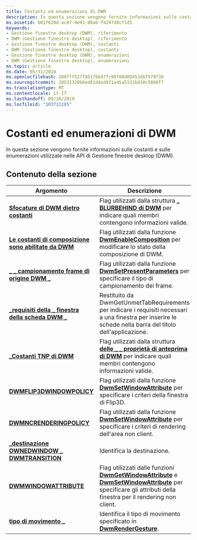 ```yaml
---
title: Costanti ed enumerazioni di DWM
description: In questa sezione vengono fornite informazioni sulle costanti e sulle enumerazioni utilizzate nelle API di Gestione finestre desktop (DWM).
ms.assetid: b01f620d-ac87-4e93-88ab-f4297d8cf1d5
keywords:
- Gestione finestre desktop (DWM), riferimento
- DWM (Gestione finestre desktop), riferimento
- Gestione finestre desktop (DWM), costanti
- DWM (Gestione finestre desktop), costanti
- Gestione finestre desktop (DWM), enumerazioni
- DWM (Gestione finestre desktop), enumerazioni
ms.topic: article
ms.date: 05/31/2018
ms.openlocfilehash: 280fff527f95176b47fc99f88d09453dbf579f38
ms.sourcegitcommit: 2d531328b6ed82d4ad971a45a5131b430c5866f7
ms.translationtype: MT
ms.contentlocale: it-IT
ms.lasthandoff: 09/16/2019
ms.locfileid: "103711185"
---
```

# <a name="dwm-constants-and-enumerations"></a>Costanti ed enumerazioni di DWM

In questa sezione vengono fornite informazioni sulle costanti e sulle enumerazioni utilizzate nelle API di Gestione finestre desktop (DWM).

## <a name="in-this-section"></a>Contenuto della sezione



| Argomento                                                                                     | Descrizione                                                                                                                                                                                                     |
|-------------------------------------------------------------------------------------------|-----------------------------------------------------------------------------------------------------------------------------------------------------------------------------------------------------------------|
| [**Sfocature di DWM dietro costanti**](dwm-bb-constants.md)<br/>                          | Flag utilizzati dalla struttura [**\_ BLURBEHIND di DWM**](/windows/desktop/api/Dwmapi/ns-dwmapi-dwm_blurbehind) per indicare quali membri contengono informazioni valide.<br/>                                                                    |
| [**Le costanti di composizione sono abilitate da DWM**](dwm-ec-constants.md)<br/>                   | Flag utilizzati dalla funzione [**DwmEnableComposition**](/windows/desktop/api/Dwmapi/nf-dwmapi-dwmenablecomposition)  per modificare lo stato della composizione di DWM.<br/>                                                                             |
| [**\_ \_ campionamento frame di origine DWM \_**](/windows/desktop/api/Dwmapi/ne-dwmapi-dwm_source_frame_sampling)<br/>              | Flag utilizzati dalla funzione [**DwmSetPresentParameters**](/windows/desktop/api/Dwmapi/nf-dwmapi-dwmsetpresentparameters) per specificare il tipo di campionamento dei frame.<br/>                                                                            |
| [**\_requisiti della \_ finestra della scheda DWM \_**](/windows/desktop/api/dwmapi/ne-dwmapi-dwm_tab_window_requirements)<br/>          | Restituito da DwmGetUnmetTabRequirements per indicare i requisiti necessari a una finestra per inserire le schede nella barra del titolo dell'applicazione.<br/>                                                                    |
| [**\_Costanti TNP di DWM**](dwm-tnp-constants.md)<br/>                                | Flag utilizzati dalla struttura [**delle \_ \_ proprietà di anteprima di DWM**](/windows/desktop/api/Dwmapi/ns-dwmapi-dwm_thumbnail_properties) per indicare quali membri contengono informazioni valide.<br/>                                               |
| [**DWMFLIP3DWINDOWPOLICY**](/windows/desktop/api/Dwmapi/ne-dwmapi-dwmflip3dwindowpolicy)<br/>                         | Flag utilizzati dalla funzione [**DwmSetWindowAttribute**](/windows/desktop/api/Dwmapi/nf-dwmapi-dwmsetwindowattribute) per specificare i criteri della finestra di Flip3D.<br/>                                                                               |
| [**DWMNCRENDERINGPOLICY**](/windows/desktop/api/Dwmapi/ne-dwmapi-dwmncrenderingpolicy)<br/>                           | Flag utilizzati dalla funzione [**DwmSetWindowAttribute**](/windows/desktop/api/Dwmapi/nf-dwmapi-dwmsetwindowattribute) per specificare i criteri di rendering dell'area non client.<br/>                                                                   |
| [**\_destinazione OWNEDWINDOW \_ DWMTRANSITION**](/windows/desktop/api/Dwmapi/ne-dwmapi-dwmtransition_ownedwindow_target)<br/> | Identifica la destinazione.<br/>                                                                                                                                                                               |
| [**DWMWINDOWATTRIBUTE**](/windows/desktop/api/Dwmapi/ne-dwmapi-dwmwindowattribute)<br/>                               | Flag utilizzati dalle funzioni [**DwmGetWindowAttribute**](/windows/desktop/api/Dwmapi/nf-dwmapi-dwmgetwindowattribute) e [**DwmSetWindowAttribute**](/windows/desktop/api/Dwmapi/nf-dwmapi-dwmsetwindowattribute) per specificare gli attributi della finestra per il rendering non client.<br/> |
| [**tipo di movimento \_**](/windows/desktop/api/Dwmapi/ne-dwmapi-gesture_type)<br/>                                          | Identifica il tipo di movimento specificato in [**DwmRenderGesture**](/windows/desktop/api/Dwmapi/nf-dwmapi-dwmrendergesture).<br/>                                                                                                               |



 

 

 





